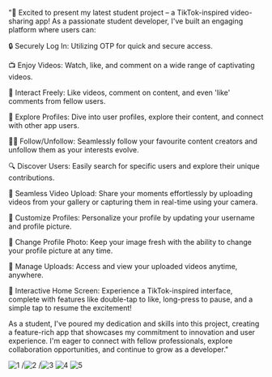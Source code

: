 "🚀 Excited to present my latest student project – a TikTok-inspired video-sharing app! As a passionate student developer, I've built an engaging platform where users can: 

🔒 Securely Log In: Utilizing OTP for quick and secure access.

📺 Enjoy Videos: Watch, like, and comment on a wide range of captivating videos.

🔄 Interact Freely: Like videos, comment on content, and even 'like' comments from fellow users.

👥 Explore Profiles: Dive into user profiles, explore their content, and connect with other app users.

👩‍🎓 Follow/Unfollow: Seamlessly follow your favourite content creators and unfollow them as your interests evolve.

🔍 Discover Users: Easily search for specific users and explore their unique contributions.

🎥 Seamless Video Upload: Share your moments effortlessly by uploading videos from your gallery or capturing them in real-time using your camera.

👤 Customize Profiles: Personalize your profile by updating your username and profile picture.

📸 Change Profile Photo: Keep your image fresh with the ability to change your profile picture at any time.

📼 Manage Uploads: Access and view your uploaded videos anytime, anywhere.

🎉 Interactive Home Screen: Experience a TikTok-inspired interface, complete with features like double-tap to like, long-press to pause, and a simple tap to resume the excitement!

As a student, I've poured my dedication and skills into this project, creating a feature-rich app that showcases my commitment to innovation and user experience. I'm eager to connect with fellow professionals, explore collaboration opportunities, and continue to grow as a developer."

![1](https://github.com/Kushal25Gupta/utube/assets/98273013/fe513cd7-2a69-4891-bb21-a563032205c6) 
/![2](https://github.com/Kushal25Gupta/utube/assets/98273013/fb8769bf-7926-4aaf-aa91-7061946b8d23)
/![3](https://github.com/Kushal25Gupta/utube/assets/98273013/0638b88d-e017-45aa-856e-4ca310744ae0)
![4](https://github.com/Kushal25Gupta/utube/assets/98273013/98ef21e4-86f3-478c-aa5b-b0b1d1dca059)
![5](https://github.com/Kushal25Gupta/utube/assets/98273013/68bb2bb8-6eb2-4ae9-8d47-cc2521a23398)

